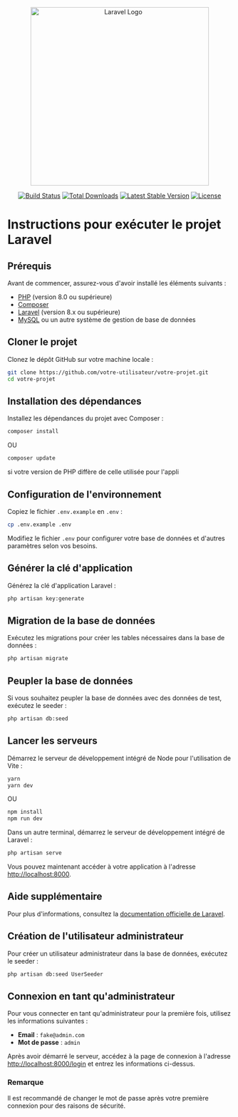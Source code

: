 <p align="center"><a href="https://laravel.com" target="_blank"><img src="https://raw.githubusercontent.com/laravel/art/master/logo-lockup/5%20SVG/2%20CMYK/1%20Full%20Color/laravel-logolockup-cmyk-red.svg" width="400" alt="Laravel Logo"></a></p>

<p align="center">
<a href="https://github.com/laravel/framework/actions"><img src="https://github.com/laravel/framework/workflows/tests/badge.svg" alt="Build Status"></a>
<a href="https://packagist.org/packages/laravel/framework"><img src="https://img.shields.io/packagist/dt/laravel/framework" alt="Total Downloads"></a>
<a href="https://packagist.org/packages/laravel/framework"><img src="https://img.shields.io/packagist/v/laravel/framework" alt="Latest Stable Version"></a>
<a href="https://packagist.org/packages/laravel/framework"><img src="https://img.shields.io/packagist/l/laravel/framework" alt="License"></a>
</p>

# Instructions pour exécuter le projet Laravel

## Prérequis

Avant de commencer, assurez-vous d'avoir installé les éléments suivants :

-   [PHP](https://www.php.net/downloads) (version 8.0 ou supérieure)
-   [Composer](https://getcomposer.org/download/)
-   [Laravel](https://laravel.com/docs/8.x/installation) (version 8.x ou supérieure)
-   [MySQL](https://www.mysql.com/downloads/) ou un autre système de gestion de base de données

## Cloner le projet

Clonez le dépôt GitHub sur votre machine locale :

```bash
git clone https://github.com/votre-utilisateur/votre-projet.git
cd votre-projet
```

## Installation des dépendances

Installez les dépendances du projet avec Composer :

```bash
composer install
```

OU

```bash
composer update
```

si votre version de PHP diffère de celle utilisée pour l'appli

## Configuration de l'environnement

Copiez le fichier `.env.example` en `.env` :

```bash
cp .env.example .env
```

Modifiez le fichier `.env` pour configurer votre base de données et d'autres paramètres selon vos besoins.

## Générer la clé d'application

Générez la clé d'application Laravel :

```bash
php artisan key:generate
```

## Migration de la base de données

Exécutez les migrations pour créer les tables nécessaires dans la base de données :

```bash
php artisan migrate
```

## Peupler la base de données

Si vous souhaitez peupler la base de données avec des données de test, exécutez le seeder :

```bash
php artisan db:seed
```

## Lancer les serveurs

Démarrez le serveur de développement intégré de Node pour l'utilisation de Vite :

```bash
yarn
yarn dev
```

OU

```bash
npm install
npm run dev
```

Dans un autre terminal, démarrez le serveur de développement intégré de Laravel :

```bash
php artisan serve
```

Vous pouvez maintenant accéder à votre application à l'adresse [http://localhost:8000](http://localhost:8000).

## Aide supplémentaire

Pour plus d'informations, consultez la [documentation officielle de Laravel](https://laravel.com/docs).

## Création de l'utilisateur administrateur

Pour créer un utilisateur administrateur dans la base de données, exécutez le seeder :

```bash
php artisan db:seed UserSeeder
```

## Connexion en tant qu'administrateur

Pour vous connecter en tant qu'administrateur pour la première fois, utilisez les informations suivantes :

-   **Email** : `fake@admin.com`
-   **Mot de passe** : `admin`

Après avoir démarré le serveur, accédez à la page de connexion à l'adresse [http://localhost:8000/login](http://localhost:8000/login) et entrez les informations ci-dessus.

### Remarque

Il est recommandé de changer le mot de passe après votre première connexion pour des raisons de sécurité.
